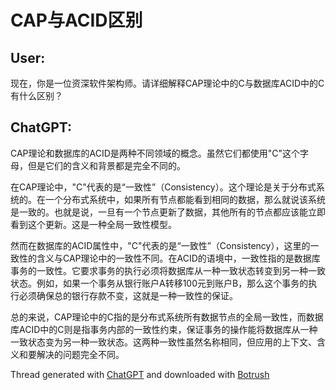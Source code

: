 # CAP与ACID区别

## User:
<div>现在，你是一位资深软件架构师。请详细解释CAP理论中的C与数据库ACID中的C有什么区别？</div>

## ChatGPT:
CAP理论和数据库的ACID是两种不同领域的概念。虽然它们都使用"C"这个字母，但是它们的含义和背景都是完全不同的。

在CAP理论中，"C"代表的是“一致性”（Consistency）。这个理论是关于分布式系统的。在一个分布式系统中，如果所有节点都能看到相同的数据，那么就说该系统是一致的。也就是说，一旦有一个节点更新了数据，其他所有的节点都应该能立即看到这个更新。这是一种全局一致性模型。

然而在数据库的ACID属性中，"C"代表的是“一致性”（Consistency），这里的一致性的含义与CAP理论中的一致性不同。在ACID的语境中，一致性指的是数据库事务的一致性。它要求事务的执行必须将数据库从一种一致状态转变到另一种一致状态。例如，如果一个事务从银行账户A转移100元到账户B，那么这个事务的执行必须确保总的银行存款不变，这就是一种一致性的保证。

总的来说，CAP理论中的C指的是分布式系统所有数据节点的全局一致性，而数据库ACID中的C则是指事务内部的一致性约束，保证事务的操作能将数据库从一种一致状态变为另一种一致状态。这两种一致性虽然名称相同，但应用的上下文、含义和要解决的问题完全不同。

Thread generated with <a href="https://chat.openai.com">ChatGPT</a> and downloaded with <a href="https://botrush.io">Botrush</a>